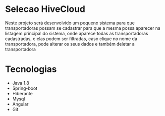 # Selecao HiveCloud

Neste projeto será desenvolvido um pequeno sistema para que transportadoras possam se cadastrar para que a mesma possa aparecer na listagem principal do sistema, onde aparece todas as transportadoras cadastradas, e elas podem ser filtradas, caso clique no nome da transportadora, pode alterar os seus dados e também deletar a transportadora

# Tecnologias

* Java 1.8
* Spring-boot
* Hiberante
* Mysql
* Angular
* Git
